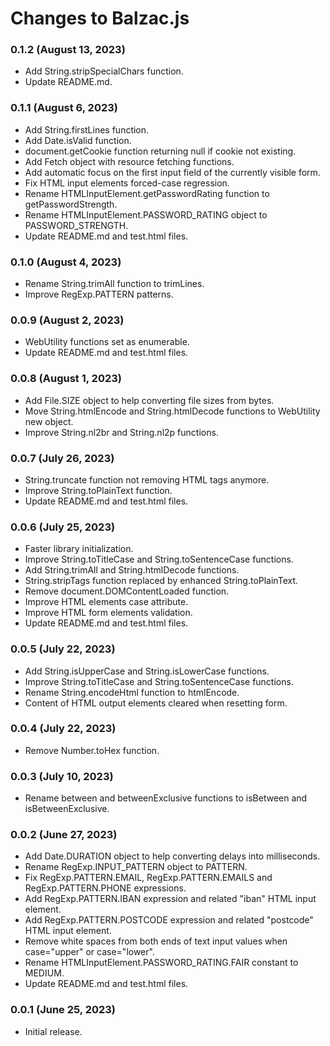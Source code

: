 # Changes to Balzac.js

### 0.1.2 (August 13, 2023)

* Add String.stripSpecialChars function.
* Update README.md.

### 0.1.1 (August 6, 2023)

* Add String.firstLines function.
* Add Date.isValid function.
* document.getCookie function returning null if cookie not existing.
* Add Fetch object with resource fetching functions.
* Add automatic focus on the first input field of the currently visible form.
* Fix HTML input elements forced-case regression.
* Rename HTMLInputElement.getPasswordRating function to getPasswordStrength.
* Rename HTMLInputElement.PASSWORD_RATING object to PASSWORD_STRENGTH.
* Update README.md and test.html files.

### 0.1.0 (August 4, 2023)

* Rename String.trimAll function to trimLines.
* Improve RegExp.PATTERN patterns.

### 0.0.9 (August 2, 2023)

* WebUtility functions set as enumerable.
* Update README.md and test.html files.

### 0.0.8 (August 1, 2023)

* Add File.SIZE object to help converting file sizes from bytes.
* Move String.htmlEncode and String.htmlDecode functions to WebUtility new object.
* Improve String.nl2br and String.nl2p functions.

### 0.0.7 (July 26, 2023)

* String.truncate function not removing HTML tags anymore.
* Improve String.toPlainText function.
* Update README.md and test.html files.

### 0.0.6 (July 25, 2023)

* Faster library initialization.
* Improve String.toTitleCase and String.toSentenceCase functions.
* Add String.trimAll and String.htmlDecode functions.
* String.stripTags function replaced by enhanced String.toPlainText.
* Remove document.DOMContentLoaded function.
* Improve HTML elements case attribute.
* Improve HTML form elements validation.
* Update README.md and test.html files.

### 0.0.5 (July 22, 2023)

* Add String.isUpperCase and String.isLowerCase functions.
* Improve String.toTitleCase and String.toSentenceCase functions.
* Rename String.encodeHtml function to htmlEncode.
* Content of HTML output elements cleared when resetting form.

### 0.0.4 (July 22, 2023)

* Remove Number.toHex function.

### 0.0.3 (July 10, 2023)

* Rename between and betweenExclusive functions to isBetween and isBetweenExclusive.

### 0.0.2 (June 27, 2023)

* Add Date.DURATION object to help converting delays into milliseconds.
* Rename RegExp.INPUT_PATTERN object to PATTERN.
* Fix RegExp.PATTERN.EMAIL, RegExp.PATTERN.EMAILS and RegExp.PATTERN.PHONE expressions.
* Add RegExp.PATTERN.IBAN expression and related "iban" HTML input element.
* Add RegExp.PATTERN.POSTCODE expression and related "postcode" HTML input element.
* Remove white spaces from both ends of text input values when case="upper" or case="lower".
* Rename HTMLInputElement.PASSWORD_RATING.FAIR constant to MEDIUM.
* Update README.md and test.html files.

### 0.0.1 (June 25, 2023)

* Initial release.
